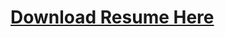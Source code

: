 # [Download Resume Here](https://drive.google.com/file/d/1MxUpSAsK970vyNPyvbxjQUynbljOw836/view?usp=sharing)

